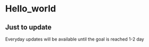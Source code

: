 # Hello_world
## Just to update 
  Everyday updates will be available until the goal is reached
  1-2 day
  
